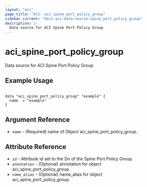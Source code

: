```yaml
---
layout: "aci"
page_title: "ACI: aci_spine_port_policy_group"
sidebar_current: "docs-aci-data-source-spine_port_policy_group"
description: |-
  Data source for ACI Spine Port Policy Group
---
```


# aci_spine_port_policy_group #
Data source for ACI Spine Port Policy Group

## Example Usage ##

```hcl

data "aci_spine_port_policy_group" "example" {
  name  = "example"
}

```


## Argument Reference ##
* `name` - (Required) name of Object aci_spine_port_policy_group.



## Attribute Reference

* `id` - Attribute id set to the Dn of the Spine Port Policy Group.
* `annotation` - (Optional) annotation for object aci_spine_port_policy_group.
* `name_alias` - (Optional) name_alias for object aci_spine_port_policy_group.
